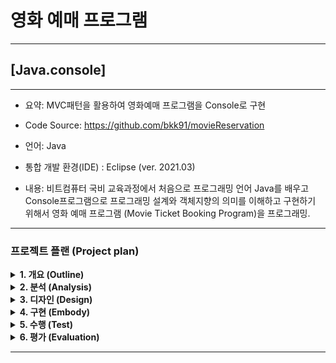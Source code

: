 
# 영화 예매 프로그램
---
## [Java.console] 


---
- 요약: MVC패턴을 활용하여 영화예매 프로그램을 Console로 구현

- Code Source: https://github.com/bkk91/movieReservation 

- 언어: Java 

- 통합 개발 환경(IDE) : Eclipse (ver. 2021.03)

- 내용: 비트컴퓨터 국비 교육과정에서 처음으로 프로그래밍 언어 Java를 배우고 Console프로그램으로 프로그래밍 설계와 객체지향의 의미를 이해하고 구현하기 위해서 영화 예매 프로그램 (Movie Ticket Booking Program)을 프로그래밍.

---
### 프로젝트 플랜 (Project plan)


<details>
<summary> <b> 1. 개요 (Outline) </b> </summary>
<div markdown="1">
 
- 해당 프로그램은 사용자가 영화 예매를 하기 위한 프로그램으로서 관리자 및 사용자의 회원가입, 로그인 과정을 포함하고 영화의 정보와 상영시간 및 상영관의 위치를 제공해주는 기능과 함께 사용자가 결제를 할 수 있도록 도와주는 온라인 상의 영화 예매 기능을 console로 구현한 프로그램이다.

 </div>
</details>

<details>
<summary> <b> 2. 분석 (Analysis) </b> </summary>
<div markdown="1">

 <img src="./img/analysis1.png"  width="250">

- MVC 모델을 활용하여 각기 필요한 객체를 구분하여 제어하고 구현한다.

- MVC 모델을 효과적으로 활용하기 위하여 집합론의 상한과 하한, 상계와 하계의 개념을 통하여 컨트롤러 뷰어의 의존성 주입을 최소한으로 사용하는 과정을 거친다. 또한 이 과정에서 전순서집합을 정의하여 쇄의 역할을 각각 수행하도록 한다.

- MVC 모델은 결정론적인 특성에 의하여 부분순서집합이라 정의할 수 있고 부분순서집합 Controller(A)의 부분순서집합 Viewer(B)에 대한 supB와 infB를 정의하여 순서보존함수를 만들고, 이들의 “순서동형”을 활용하여 효과적인 Architecting을 한다. 여기서 순서보존함수의 쇄(chain)은 각 Method를 의미한다.

※ 아래에서 추가적인 설명

<img src="./img/analysis2.png"  width="250">

- View 구조에서 각 객체와 메소드들의 집합군을 어떠한 교집합을 통하여 나타내야 하는지에 대한 개념정리를 위하여 집합론의 전순서집합을 사용하였고, 다음과 같다.

- 전체 프로그램을 전순서집합, 각 view를 부분순서 집합으로 나타내고 상계 하계를 분리 한 후 각각의 상계를 하나의 view로 구현했다.

- 예를 들어 우측의 figure에서 각 원소 a->b->c를 하나의 메소드(부분순서함수)로 정의하고 원소 {c} 는 {a,d}에 대한 상계, {a,d}는 {c}에 대한 하계라 한다. 이 때 {c} (상계)를 하나의 view로 나타내며, 전체적으로 c,g는 프로그램 내의 각각 view를 나타낸다.

 </div>
</details>

<details>
<summary> <b> 3. 디자인 (Design) </b> </summary>
<div markdown="1">
 
##### 3.1 기능도 (Structure) 

<img src="./img/structure1.png"  width="500">

###### 핵심기능

- 아이디 등록(Register): User input data in format

- 로그인(LogIn): Id/password checking

- 각 Id에 저장된 데이터 입출력(Input/Output data): All DTO has each Id number.- By using ModelDTO IdNumber, respectively.

- 예약(Reservation): 영화이름으로 선택(select by MovieList)- 영화관의 가까운 위치로 선택(select by theater location; which one is the closest one?)- 현재시간 기준으로 빠른 영화 선택(select by screening time; which one is the fastest one?)

- 좌석선택(Seat selection): 알고리즘   > 행/열로 예약전에 모두 "O"로 표시 하고 예약시 "X"로 변환   > 이 정보는 예약정보에 저장되어 유저id에 따라 각각 저장되어 위에 언급한 3의 기능을 수행.

###### Model

- Set A: User = {id, name, password, nickname, address, phone#, creditcard#, grade}
- Set B: Movie Info = {id, name, running time, evaluation, summary}
- Set C: Movie Theater(location) = {id, location}
- Set D: Screen Info = {id, number of screens}
- Set E: Screening Time(related to current time) = {currenttime, timeid}
- Set F: Reservation = {id, seat column, seat row, seat total}
- Set G: PayInfo ArrayList = {id}

###### Controller

Model DTO에 명령을 보냄으로써 CRUD 기능 구현.

- Set A(User)    
- Set B(Movie Information)   
- Set C(Movie Theater: location)   
- Set D(Screen Information)   
- Set E(Screen Time)   
- Set F(Reservation)   
- Set G(Payment)

 </div>
</details>

<details>
<summary> <b> 4. 구현 (Embody) </b> </summary>
<div markdown="1">

<img src="./img/MVC.png"  width="500">
 
 </div>
</details>

<details>
<summary> <b> 5. 수행 (Test) </b> </summary>
<div markdown="1">
 

<img src="./img/view1.png"  width="500"> 

 </div>
</details>

<details>
<summary> <b> 6. 평가 (Evaluation) </b> </summary>
<div markdown="1">
 
- Java Eclipse를 활용하여 만들어본 첫 콘솔 프로그램(MTBP)인 까닭에 계획했던 시간보다 지체되어 완성하였다. (1주 ->2주)

- 실제 구현은 생각했던 설계와 어긋나는 부분이 있었다.  

- 첫번째는 관리자가 등록한 정보를 사용자가 원하는 영화, 지역, 시간에 따라 각각 필터링 해주어 조건안에 1개라도 속해 있으면,

- 추출해주는 기능 알고리즘에 실제로 필터(FilterDTO)를 만들어 매칭해주는 역할을 해야한다는 것이었고,

- 두번째는 등록 정보에 대한 전체(ALLDTO)를 추가하여 한번더 관리해주는것이 조금 더 기능 수행에 용이할거 같아 추가하였다.

- 여기서 의문은 Data transfer 하는 부분에 있어 외부 DB를 사용하지 않고 콘솔 내에서 해결해야 하다보니 DTO를 추가하게 된 것인가, 

- 혹은 DB를 끌어다 사용하더라도 이러한 문제가 발생할 것인가에 대한 생각인데 추후에 SQL공부를 하며 정리해 보아야겠다.

- 두번째는 외부에서 DB의 입출력을 담당하는 역할을 하는 class 들을 package에 선언하였지만,

- 처음 생각보다 비효율적인 방법이라 controller 의 생성자에 더미 값을 생성하여 사용하였다. 

- SQLD/SQLP에 대한 공부를 시작하였는데 위의 문제와 마찬가지로 추후에 oracle 11g DB를 사용하여 다시한번 작업해보아야겠다.

- 골치아팠던 점은 시간을 상당히 투자했음에도 불구하고 잘못된 초기 설계로 인하여 두번이나 처음부터 다시 작업을 시작하여야 했다.

- 특히나, 잘못된 parameter를 선언하거나 의존성주입을 하지 않아 해당 정보를 불러오지 못하는 null오류로 인하여 골치가 아팠다.

- 코딩을 치는것도 중요하지만 설계부분에 있어서 변수의 선언과 분류의 가치를 깨달았다.

- 단순히 수학의 연장선이라고 생각하여 쉽게 접근했지만, 알고리즘을 코딩하는데 있어서 나의 생각만큼 자유로이 코딩 할 수 없었다.

- 자바 언어에 익숙해지면 나아질 부분이라 생각하고 다음 프로젝트를 준비하는 밑바탕으로 삼아야겠다.

 </div>
</details>

---
